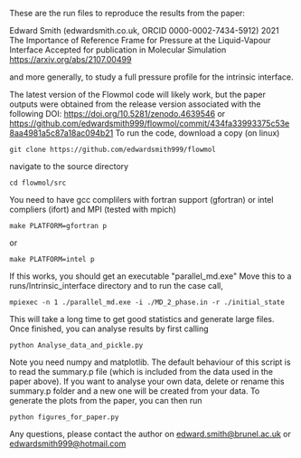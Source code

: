 These are the run files to reproduce the results from the paper:

Edward Smith (edwardsmith.co.uk, ORCID 0000-0002-7434-5912)
2021
The Importance of Reference Frame for Pressure at the Liquid-Vapour Interface
Accepted for publication in Molecular Simulation
https://arxiv.org/abs/2107.00499

and more generally, to study a full pressure profile for the intrinsic interface.

The latest version of the Flowmol code will likely work, but the paper outputs were obtained from the release version associated with the following DOI:
https://doi.org/10.5281/zenodo.4639546 or 
https://github.com/edwardsmith999/flowmol/commit/434fa33993375c53e8aa4981a5c87a18ac094b21
To run the code, download a copy (on linux)

`git clone https://github.com/edwardsmith999/flowmol`

navigate to the source directory

`cd flowmol/src`

You need to have gcc complilers with fortran support (gfortran) or intel compliers (ifort) and MPI (tested with mpich)

`make PLATFORM=gfortran p`

or

`make PLATFORM=intel p`

If this works, you should get an executable "parallel_md.exe"
Move this to a runs/Intrinsic_interface directory and to run the case call,

`mpiexec -n 1 ./parallel_md.exe -i ./MD_2_phase.in -r ./initial_state`

This will take a long time to get good statistics and generate large files.
Once finished, you can analyse results by first calling

`python Analyse_data_and_pickle.py`

Note you need numpy and matplotlib. The default behaviour of this script is to read
the summary.p file (which is included from the data used in the paper above). If
you want to analyse your own data, delete or rename this summary.p folder and a new
one will be created from your data.
To generate the plots from the paper, you can then run

`python figures_for_paper.py`

Any questions, please contact the author on edward.smith@brunel.ac.uk or edwardsmith999@hotmail.com

